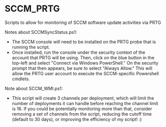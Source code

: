 # SCCM_PRTG
Scripts to allow for monitoring of SCCM software update activities via PRTG

Notes about SCCMSyncStatus.ps1:
- The SCCM console will need to be installed on the PRTG probe that is running the script.
- Once installed, run the console under the security context of the account that PRTG will be using.  Then, click on the blue button in the top-left and select "Connect via Windows PowerShell."  On the security prompt that then appears, be sure to select "Always Allow."  This will allow the PRTG user account to execute the SCCM-specific Powershell cmdlets.

Note about SCCM_WMI.ps1:
- This script will create 3 channels per deployment, which will limit the number of deployments it can handle before reaching the channel limit is 16.  If you could be potentially monitoring more than that, consider removing a set of channels from the script, reducing the cutoff time (default to 30 days), or improving the efficiency of my script!  :)
